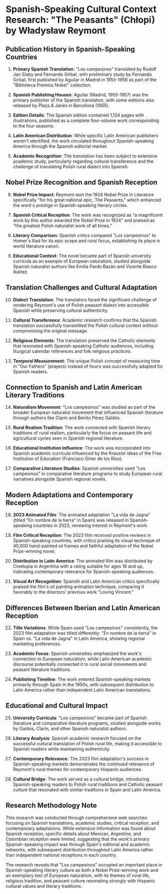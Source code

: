 # Spanish-Speaking Cultural Context Research: "The Peasants" (Chłopi) by Władysław Reymont

## Publication History in Spanish-Speaking Countries

1. **Primary Spanish Translation**: "Los campesinos" translated by Rudolf Jan Slaby and Fernando Girbal, with preliminary study by Fernando Girbal, first published by Aguilar in Madrid in 1955-1956 as part of the "Biblioteca Premios Nobel" collection.

2. **Spanish Publishing Houses**: Aguilar (Madrid, 1955-1957) was the primary publisher of the Spanish translation, with some editions also released by Plaza & Janés in Barcelona (1955).

3. **Edition Details**: The Spanish edition contained 1,134 pages with illustrations, published as a complete four-volume work corresponding to the four seasons.

4. **Latin American Distribution**: While specific Latin American publishers weren't identified, the work circulated throughout Spanish-speaking America through the Spanish editorial market.

5. **Academic Recognition**: The translation has been subject to extensive academic study, particularly regarding cultural transference and the challenge of translating Polish rural dialect into Spanish.

## Nobel Prize Recognition and Spanish Reception

6. **Nobel Prize Impact**: Reymont won the 1924 Nobel Prize in Literature specifically "for his great national epic, The Peasants," which enhanced the work's prestige in Spanish-speaking literary circles.

7. **Spanish Critical Reception**: The work was recognized as "a magnificent work by this author awarded the Nobel Prize in 1924" and praised as "the greatest Polish naturalist work of all times."

8. **Literary Comparison**: Spanish critics compared "Los campesinos" to Homer's Iliad for its epic scope and rural focus, establishing its place in world literature canon.

9. **Educational Context**: The novel became part of Spanish university curricula as an example of European naturalism, studied alongside Spanish naturalist authors like Emilia Pardo Bazán and Vicente Blasco Ibáñez.

## Translation Challenges and Cultural Adaptation

10. **Dialect Translation**: The translators faced the significant challenge of rendering Reymont's use of Polish peasant dialect into accessible Spanish while preserving cultural authenticity.

11. **Cultural Transference**: Academic research confirms that the Spanish translation successfully transmitted the Polish cultural context without compromising the original message.

12. **Religious Elements**: The translation preserved the Catholic elements that resonated with Spanish-speaking Catholic audiences, including liturgical calendar references and folk religious practices.

13. **Temporal Measurement**: The unique Polish concept of measuring time in "Our Fathers" (prayers) instead of hours was successfully adapted for Spanish readers.

## Connection to Spanish and Latin American Literary Traditions

14. **Naturalism Movement**: "Los campesinos" was studied as part of the broader European naturalist movement that influenced Spanish literature through authors like Clarín and Benito Pérez Galdós.

15. **Rural Realism Tradition**: The work connected with Spanish literary traditions of rural realism, particularly the focus on peasant life and agricultural cycles seen in Spanish regional literature.

16. **Educational Institution Influence**: The work was incorporated into Spanish academic curricula influenced by the Krausist ideas of the Free Institution of Education (Francisco Giner de los Ríos).

17. **Comparative Literature Studies**: Spanish universities used "Los campesinos" in comparative literature programs to study European rural narratives alongside Spanish regional novels.

## Modern Adaptations and Contemporary Reception

18. **2023 Animated Film**: The animated adaptation "La vida de Jagna" (titled "En nombre de la tierra" in Spain) was released in Spanish-speaking countries in 2023, renewing interest in Reymont's work.

19. **Film Critical Reception**: The 2023 film received positive reviews in Spanish-speaking countries, with critics praising its visual technique of 40,000 hand-painted oil frames and faithful adaptation of the Nobel Prize-winning novel.

20. **Distribution in Latin America**: The animated film was distributed by Cinetopia in Argentina with a rating suitable for ages 16 and up, indicating contemporary relevance for Spanish-speaking audiences.

21. **Visual Art Recognition**: Spanish and Latin American critics specifically praised the film's oil painting animation technique, comparing it favorably to the directors' previous work "Loving Vincent."

## Differences Between Iberian and Latin American Reception

22. **Title Variations**: While Spain used "Los campesinos" consistently, the 2023 film adaptation was titled differently: "En nombre de la tierra" in Spain vs. "La vida de Jagna" in Latin America, showing regional marketing preferences.

23. **Academic Focus**: Spanish universities emphasized the work's connection to European naturalism, while Latin American academic discourse potentially connected it to rural social movements and peasant literature traditions.

24. **Publishing Timeline**: The work entered Spanish-speaking markets primarily through Spain in the 1950s, with subsequent distribution to Latin America rather than independent Latin American translations.

## Educational and Cultural Impact

25. **University Curricula**: "Los campesinos" became part of Spanish literature and comparative literature programs, studied alongside works by Galdós, Clarín, and other Spanish naturalist authors.

26. **Literary Analysis**: Spanish academic research focused on the successful cultural translation of Polish rural life, making it accessible to Spanish readers while maintaining authenticity.

27. **Contemporary Relevance**: The 2023 film adaptation's success in Spanish-speaking markets demonstrates the continued relevance of Reymont's rural themes for contemporary Hispanic audiences.

28. **Cultural Bridge**: The work served as a cultural bridge, introducing Spanish-speaking readers to Polish rural traditions and Catholic peasant culture that resonated with similar traditions in Spain and Latin America.

## Research Methodology Note

This research was conducted through comprehensive web searches focusing on Spanish translations, academic studies, critical reception, and contemporary adaptations. While extensive information was found about Spanish reception, specific details about Mexican, Argentine, and Colombian reception were limited, suggesting that the work's primary Spanish-speaking impact was through Spain's editorial and academic networks, with subsequent distribution throughout Latin America rather than independent national receptions in each country.

The research reveals that "Los campesinos" occupied an important place in Spanish-speaking literary culture as both a Nobel Prize-winning work and an exemplary text of European naturalism, with its themes of rural life, religious tradition, and peasant culture resonating strongly with Hispanic cultural values and literary traditions.